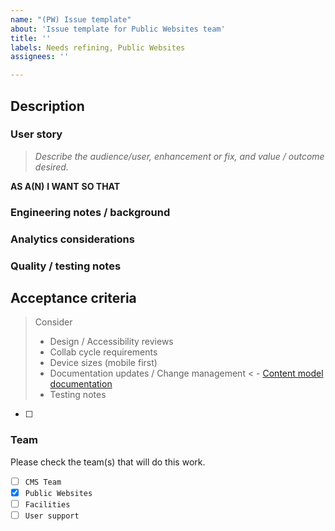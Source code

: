 ```yaml
---
name: "(PW) Issue template"
about: 'Issue template for Public Websites team'
title: ''
labels: Needs refining, Public Websites
assignees: ''

---
```


## Description

### User story
> _Describe the audience/user, enhancement or fix, and value / outcome desired._

**AS A(N)**
**I WANT**
**SO THAT**

### Engineering notes / background


### Analytics considerations


### Quality / testing notes


## Acceptance criteria

>Consider
> - Design / Accessibility reviews
> - Collab cycle requirements
> - Device sizes (mobile first)
> - Documentation updates / Change management
< - [Content model documentation](https://prod.cms.va.gov/admin/structure/cm_document)
> - Testing notes

- [ ]


### Team
Please check the team(s) that will do this work.

- [ ] `CMS Team`
- [X] `Public Websites`
- [ ] `Facilities`
- [ ] `User support`
